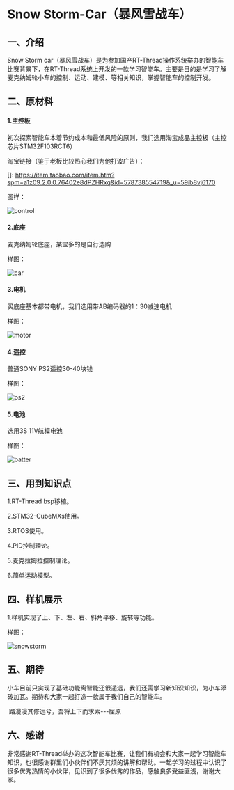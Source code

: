 # Snow Storm-Car（暴风雪战车）

## 一、介绍

Snow Storm car（暴风雪战车）是为参加国产RT-Thread操作系统举办的智能车比赛背景下，在RT-Thread系统上开发的一款学习智能车。主要是目的是学习了解麦克纳姆轮小车的控制、运动、建模、等相关知识，掌握智能车的控制开发。

## 二、原材料

#### 1.主控板

初次探索智能车本着节约成本和最低风险的原则，我们选用淘宝成品主控板（主控芯片STM32F103RCT6）

淘宝链接（鉴于老板比较热心我们为他打波广告）：

[]: https://item.taobao.com/item.htm?spm=a1z09.2.0.0.76402e8dPZHRxq&id=578738554719&_u=59ib8vj6170

图样：

![control](https://github.com/bluesky-ryan/snowstorm_car/blob/master/Image/control.png)

#### 2.底座

麦克纳姆轮底座，某宝多的是自行选购

样图：

![car](https://github.com/bluesky-ryan/snowstorm_car/blob/master/Image/car.png)

#### 3.电机

买底座基本都带电机，我们选用带AB编码器的1：30减速电机

样图：

![motor](https://github.com/bluesky-ryan/snowstorm_car/blob/master/Image/motor.png)

#### 4.遥控

普通SONY PS2遥控30-40块钱

样图：

![ps2](https://github.com/bluesky-ryan/snowstorm_car/blob/master/Image/ps2.png)

#### 5.电池

选用3S 11V航模电池

样图：

![batter](https://github.com/bluesky-ryan/snowstorm_car/blob/master/Image/batter.png)



## 三、用到知识点

1.RT-Thread bsp移植。

2.STM32-CubeMXs使用。

3.RTOS使用。

4.PID控制理论。

5.麦克拉姆拉控制理论。

6.简单运动模型。

## 四、样机展示

1.样机实现了上、下、左、右、斜角平移、旋转等功能。

样图：

![snowstorm](https://github.com/bluesky-ryan/snowstorm_car/blob/master/Image/snowstorm.png)



## 五、期待

小车目前只实现了基础功能离智能还很遥远，我们还需学习新知识知识，为小车添砖加瓦。期待和大家一起打造一款属于我们自己的智能车。

​																														                                路漫漫其修远兮，吾将上下而求索---屈原

## 六、感谢

非常感谢RT-Thread举办的这次智能车比赛，让我们有机会和大家一起学习智能车知识，也很感谢群里们小伙伴们不厌其烦的讲解和帮助。一起学习的过程中认识了很多优秀热情的小伙伴，见识到了很多优秀的作品，感触良多受益匪浅，谢谢大家。
